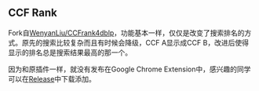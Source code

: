 ## CCF Rank
Fork自[WenyanLiu/CCFrank4dblp](https://github.com/WenyanLiu/CCFrank4dblp.git)，功能基本一样，仅仅是改变了搜索排名的方式。原先的搜索比较复杂而且有时候会降级，CCF A显示成CCF B，改进后使得显示的排名总是搜索结果最高的那一个。

因为和原插件一样，就没有发布在Google Chrome Extension中，感兴趣的同学可以在[Release](https://github.com/JerryZhongJ/New-CCF-Rank/releases)中下载添加。
